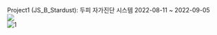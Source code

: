 Project1 (JS_B_Stardust): 두피 자가진단 시스템 2022-08-11 ~ 2022-09-05 
<br>
<img src="https://user-images.githubusercontent.com/108075604/188791960-6ca55e8f-757e-4b4e-ae9a-65ace5d6c754.gif"> 
<br>
![1](https://user-images.githubusercontent.com/108075604/189489063-45892226-749e-4377-a989-c55d95b72809.png)
